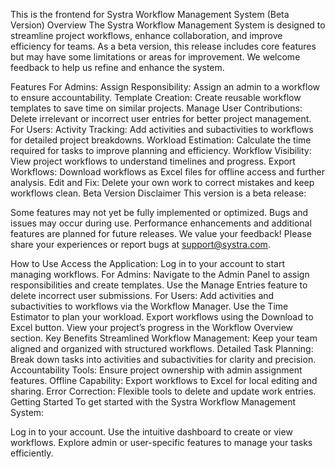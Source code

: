This is the frontend for Systra Workflow Management System (Beta Version)
Overview
The Systra Workflow Management System is designed to streamline project workflows, enhance collaboration, and improve efficiency for teams. As a beta version, this release includes core features but may have some limitations or areas for improvement. We welcome feedback to help us refine and enhance the system.

Features
For Admins:
Assign Responsibility: Assign an admin to a workflow to ensure accountability.
Template Creation: Create reusable workflow templates to save time on similar projects.
Manage User Contributions: Delete irrelevant or incorrect user entries for better project management.
For Users:
Activity Tracking: Add activities and subactivities to workflows for detailed project breakdowns.
Workload Estimation: Calculate the time required for tasks to improve planning and efficiency.
Workflow Visibility: View project workflows to understand timelines and progress.
Export Workflows: Download workflows as Excel files for offline access and further analysis.
Edit and Fix: Delete your own work to correct mistakes and keep workflows clean.
Beta Version Disclaimer
This version is a beta release:

Some features may not yet be fully implemented or optimized.
Bugs and issues may occur during use.
Performance enhancements and additional features are planned for future releases.
We value your feedback! Please share your experiences or report bugs at support@systra.com.

How to Use
Access the Application: Log in to your account to start managing workflows.
For Admins:
Navigate to the Admin Panel to assign responsibilities and create templates.
Use the Manage Entries feature to delete incorrect user submissions.
For Users:
Add activities and subactivities to workflows via the Workflow Manager.
Use the Time Estimator to plan your workload.
Export workflows using the Download to Excel button.
View your project’s progress in the Workflow Overview section.
Key Benefits
Streamlined Workflow Management: Keep your team aligned and organized with structured workflows.
Detailed Task Planning: Break down tasks into activities and subactivities for clarity and precision.
Accountability Tools: Ensure project ownership with admin assignment features.
Offline Capability: Export workflows to Excel for local editing and sharing.
Error Correction: Flexible tools to delete and update work entries.
Getting Started
To get started with the Systra Workflow Management System:

Log in to your account.
Use the intuitive dashboard to create or view workflows.
Explore admin or user-specific features to manage your tasks efficiently.
 

